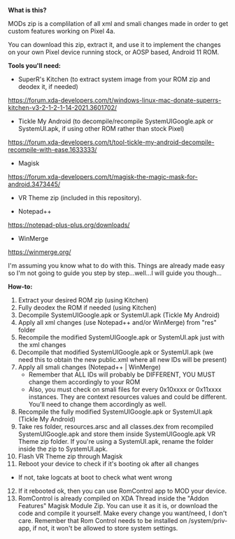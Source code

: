 **What is this?**



MODs zip is a complilation of all xml and smali changes made in order to get custom features working on Pixel 4a.

You can download this zip, extract it, and use it to implement the changes on your own Pixel device running stock, or AOSP based, Android 11 ROM.




**Tools you'll need:**


- SuperR's Kitchen (to extract system image from your ROM zip and deodex it, if needed)

https://forum.xda-developers.com/t/windows-linux-mac-donate-superrs-kitchen-v3-2-1-2-1-14-2021.3601702/


- Tickle My Android (to decompile/recompile SystemUIGoogle.apk or SystemUI.apk, if using other ROM rather than stock Pixel)

https://forum.xda-developers.com/t/tool-tickle-my-android-decompile-recompile-with-ease.1633333/


- Magisk

https://forum.xda-developers.com/t/magisk-the-magic-mask-for-android.3473445/


- VR Theme zip (included in this repository).

- Notepad++

https://notepad-plus-plus.org/downloads/

- WinMerge

https://winmerge.org/




I'm assuming you know what to do with this. Things are already made easy so I'm not going to guide you step by step...well...I will guide you though...




**How-to:**

1. Extract your desired ROM zip (using Kitchen)
2. Fully deodex the ROM if needed (using Kitchen)
3. Decompile SystemUIGoogle.apk or SystemUI.apk (Tickle My Android)
4. Apply all xml changes (use Notepad++ and/or WinMerge) from "res" folder
5. Recompile the modified SystemUIGoogle.apk or SystemUI.apk just with the xml changes
6. Decompile that modified SystemUIGoogle.apk or SystemUI.apk (we need this to obtain the new public.xml where all new IDs will be present)
7. Apply all smali changes (Notepad++ | WinMerge)
   - Remember that ALL IDs will probably be DIFFERENT, YOU MUST change them accordingly to your ROM
   - Also, you must check on smali files for every 0x10xxxx or 0x11xxxx instances. They are context resources values and could be different. You'll need to change them accordingly as well.
8. Recompile the fully modified SystemUIGoogle.apk or SystemUI.apk (Tickle My Android)
9. Take res folder, resources.arsc and all classes.dex from recompiled SystemUIGoogle.apk and store them inside SystemUIGoogle.apk VR Theme zip folder. If you're using a SystemUI.apk, rename the folder inside the zip to SystemUI.apk.
10. Flash VR Theme zip through Magisk
11. Reboot your device to check if it's booting ok after all changes
   - If not, take logcats at boot to check what went wrong
12. If it rebooted ok, then you can use RomControl app to MOD your device.
13. RomControl is already compiled on XDA Thread inside the "Addon Features" Magisk Module Zip. You can use it as it is, or download the code and compile it yourself. Make every change you want/need, I don't care. Remember that Rom Control needs to be installed on /system/priv-app, if not, it won't be allowed to store system settings.
